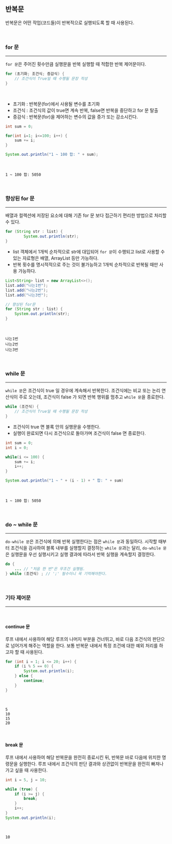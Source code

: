 ## 반복문

반복문은 어떤 작업(코드들)이 반복적으로 실행되도록 할 때 사용된다.

<br>

### for 문
---

`for 문`은 주어진 횟수만큼 실행문을 반복 실행할 때 적합한 반복 제어문이다.

```java
for (초기화; 조건식; 증감식) {	
    // 조건식이 True일 때 수행될 문장 작성
}
```

<br>

- 초기화 : 반복문(for)에서 사용될 변수를 초기화
- 조건식 : 조건식의 값이 true면 계속 반복, false면 반복을 중단하고 for 문 탈출
- 증감식 : 반복문(for)을 제어하는 변수의 값을 증가 또는 감소시킨다.


```java
int sum = 0;

for(int i=1; i<=100; i++) {
    sum += i;
}

System.out.println("1 ~ 100 합: " + sum);
```

<br>

```
1 ~ 100 합: 5050
```

<br>

### 향상된 for 문
---

배열과 컬렉션에 저장된 요소에 대해 기존 for 문 보다 접근하기 편리한 방법으로 처리할 수 있다.

```java
for (String str : list) {
    	System.out.println(str);
}
```

- list 객체에서 1개씩 순차적으로 str에 대입되어 `for 문`이 수행되고 list로 사용할 수 있는 자료형은 배열, ArrayList 등만 가능하다.
- 반복 횟수를 명시적적으로 주는 것이 불가능하고 1개씩 순차적으로 반복될 때만 사용 가능하다.

```java
List<String> list = new ArrayList<>();            
list.add("나는1번");            
list.add("나는2번");            
list.add("나는3번");             

// 향상된 for문            
for (String str : list) {            	
    System.out.println(str);            
}

```
<br>

```
나는1번
나는2번
나는3번
```

<br>

### while 문
---

`while 문`은 조건식이 true 일 경우에 계속해서 반복한다.
조건식에는 비교 또는 논리 연산식이 주로 오는데, 조건식이 false 가 되면 반복 행위를 멈추고 `while 문`을 종료한다.

```java
while (조건식) {
    // 조건식이 True일 때 수행될 문장 작성
}
```

- 조건식이 true 면 블록 안의 실행문을 수행한다.
- 실행이 완료되면 다시 조건식으로 돌아가며 조건식이 false 면 종료한다.
  
```java
int sum = 0;
int i = 0;

while(i <= 100) {
    sum += i;
    i++;
}

System.out.println("1 ~ " + (i - 1) + " 합: " + sum)

```

<br>

```
1 ~ 100 합: 5050
```

<br>

### do ~ while 문
---

`do-while 문`은 조건식에 의해 반복 실행한다는 점은 `while 문`과 동일하다.
시작할 때부터 조건식을 검사하여 블록 내부를 실행할지 결정하는 `while 문`과는 달리,
`do-while 문`은 실행문을 우선 실행시키고 실행 결과에 따라서 반복 실행을 계속할지 결정한다.

```java
do {
	... // "처음 한 번"은 무조건 실행됨.
} while (조건식) ; // ';' 필수이니 꼭 기억해야한다.
```

<br>

### 기타 제어문
---

<br>

#### continue 문

루프 내에서 사용하여 해당 루프의 나머지 부분을 건너뛰고, 바로 다음 조건식의 판단으로 넘어가게 해주는 역할을 한다. 보통 반복문 내에서 특정 조건에 대한 예외 처리를 하고자 할 때 사용된다.

```java
for (int i = 1; i <= 20; i++) {
    if (i % 5 == 0) {
        System.out.println(i);
    } else {
        continue;
    }
}
```

<br>

```
5
10
15
20
```

<br>

#### break 문

루프 내에서 사용하여 해당 반복문을 완전히 종료시킨 뒤, 반복문 바로 다음에 위치한 명령문을 실행한다. 루프 내에서 조건식의 판단 결과와 상관없이 반복문을 완전히 빠져나가고 싶을 때 사용한다.

```java
int i = 5, j = 10;

while (true) {
    if (i >= j) {
        break;
    }
    i++;
}
System.out.println(i);
```

<br>

```
10
```